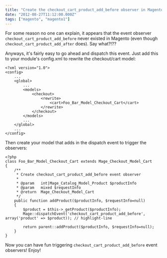 ```yaml
---
title: "Create the checkout_cart_product_add_before observer in Magento"
date: "2012-08-27T11:12:00.000Z"
tags: ["magento", "magento1"]
---
```


For some reason no one can explain, it appears that the event observer `checkout_cart_product_add_before` never existed in Magento (even though `checkout_cart_product_add_after` does). Say what?!??

Anyways, it's fairly easy to go ahead and dispatch this event. Just add this to your module's config.xml to rewrite the checkout/cart model:

```xml{numberLines: true}
<?xml version="1.0">
<config>
    ...
    <global>
        ...
        <models>
            <checkout>
                <rewrite>
                    <cart>Foo_Bar_Model_Checkout_Cart</cart>
                </rewrite>
            </checkout>
        </models>
        ...
    </global>
    ...
</config>
```

Then create your model that adds in the dispatch event to trigger the observers:

```php{numberLines: true}
<?php
class Foo_Bar_Model_Checkout_Cart extends Mage_Checkout_Model_Cart
{
    /**
     * Create checkout_cart_product_add_before event observer
     *
     * @param   int|Mage_Catalog_Model_Product $productInfo
     * @param   mixed $requestInfo
     * @return  Mage_Checkout_Model_Cart
     */
    public function addProduct($productInfo, $requestInfo=null)
    {
        $product = $this->_getProduct($productInfo);
        Mage::dispatchEvent('checkout_cart_product_add_before', array('product' => $product)); // highlight-line
         
        return parent::addProduct($productInfo, $requestInfo=null);
    }
}
```

Now you can have fun triggering `checkout_cart_product_add_before` event observers! Enjoy!

